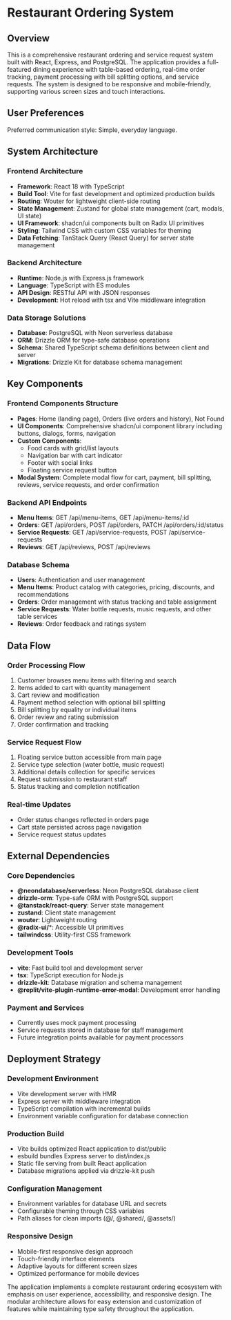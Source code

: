 # Restaurant Ordering System

## Overview

This is a comprehensive restaurant ordering and service request system built with React, Express, and PostgreSQL. The application provides a full-featured dining experience with table-based ordering, real-time order tracking, payment processing with bill splitting options, and service requests. The system is designed to be responsive and mobile-friendly, supporting various screen sizes and touch interactions.

## User Preferences

Preferred communication style: Simple, everyday language.

## System Architecture

### Frontend Architecture
- **Framework**: React 18 with TypeScript
- **Build Tool**: Vite for fast development and optimized production builds
- **Routing**: Wouter for lightweight client-side routing
- **State Management**: Zustand for global state management (cart, modals, UI state)
- **UI Framework**: shadcn/ui components built on Radix UI primitives
- **Styling**: Tailwind CSS with custom CSS variables for theming
- **Data Fetching**: TanStack Query (React Query) for server state management

### Backend Architecture
- **Runtime**: Node.js with Express.js framework
- **Language**: TypeScript with ES modules
- **API Design**: RESTful API with JSON responses
- **Development**: Hot reload with tsx and Vite middleware integration

### Data Storage Solutions
- **Database**: PostgreSQL with Neon serverless database
- **ORM**: Drizzle ORM for type-safe database operations
- **Schema**: Shared TypeScript schema definitions between client and server
- **Migrations**: Drizzle Kit for database schema management

## Key Components

### Frontend Components Structure
- **Pages**: Home (landing page), Orders (live orders and history), Not Found
- **UI Components**: Comprehensive shadcn/ui component library including buttons, dialogs, forms, navigation
- **Custom Components**: 
  - Food cards with grid/list layouts
  - Navigation bar with cart indicator
  - Footer with social links
  - Floating service request button
- **Modal System**: Complete modal flow for cart, payment, bill splitting, reviews, service requests, and order confirmation

### Backend API Endpoints
- **Menu Items**: GET /api/menu-items, GET /api/menu-items/:id
- **Orders**: GET /api/orders, POST /api/orders, PATCH /api/orders/:id/status
- **Service Requests**: GET /api/service-requests, POST /api/service-requests
- **Reviews**: GET /api/reviews, POST /api/reviews

### Database Schema
- **Users**: Authentication and user management
- **Menu Items**: Product catalog with categories, pricing, discounts, and recommendations
- **Orders**: Order management with status tracking and table assignment
- **Service Requests**: Water bottle requests, music requests, and other table services
- **Reviews**: Order feedback and ratings system

## Data Flow

### Order Processing Flow
1. Customer browses menu items with filtering and search
2. Items added to cart with quantity management
3. Cart review and modification
4. Payment method selection with optional bill splitting
5. Bill splitting by equality or individual items
6. Order review and rating submission
7. Order confirmation and tracking

### Service Request Flow
1. Floating service button accessible from main page
2. Service type selection (water bottle, music request)
3. Additional details collection for specific services
4. Request submission to restaurant staff
5. Status tracking and completion notification

### Real-time Updates
- Order status changes reflected in orders page
- Cart state persisted across page navigation
- Service request status updates

## External Dependencies

### Core Dependencies
- **@neondatabase/serverless**: Neon PostgreSQL database client
- **drizzle-orm**: Type-safe ORM with PostgreSQL support
- **@tanstack/react-query**: Server state management
- **zustand**: Client state management
- **wouter**: Lightweight routing
- **@radix-ui/***: Accessible UI primitives
- **tailwindcss**: Utility-first CSS framework

### Development Tools
- **vite**: Fast build tool and development server
- **tsx**: TypeScript execution for Node.js
- **drizzle-kit**: Database migration and schema management
- **@replit/vite-plugin-runtime-error-modal**: Development error handling

### Payment and Services
- Currently uses mock payment processing
- Service requests stored in database for staff management
- Future integration points available for payment processors

## Deployment Strategy

### Development Environment
- Vite development server with HMR
- Express server with middleware integration
- TypeScript compilation with incremental builds
- Environment variable configuration for database connection

### Production Build
- Vite builds optimized React application to dist/public
- esbuild bundles Express server to dist/index.js
- Static file serving from built React application
- Database migrations applied via drizzle-kit push

### Configuration Management
- Environment variables for database URL and secrets
- Configurable theming through CSS variables
- Path aliases for clean imports (@/, @shared/, @assets/)

### Responsive Design
- Mobile-first responsive design approach
- Touch-friendly interface elements
- Adaptive layouts for different screen sizes
- Optimized performance for mobile devices

The application implements a complete restaurant ordering ecosystem with emphasis on user experience, accessibility, and responsive design. The modular architecture allows for easy extension and customization of features while maintaining type safety throughout the application.